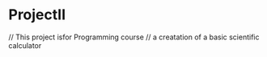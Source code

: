 # ProjectII
// This project isfor Programming course
// a creatation of a basic scientific calculator

